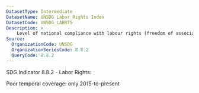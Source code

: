 ```yaml
---
DatasetType: Intermediate
DatasetName: UNSDG Labor Rights Index
DatasetCode: UNSDG_LABRTS
Description: >
    Level of national compliance with labour rights (freedom of association and collective bargaining) based on International Labour Organization (ILO) textual sources and national legislation.
Source:
  OrganizationCode: UNSDG
  OrganizationSeriesCode: 8.8.2
  QueryCode: 8.8.2
---
```


SDG Indicator 8.8.2 - Labor Rights:

Poor temporal coverage: only 2015-to-present
